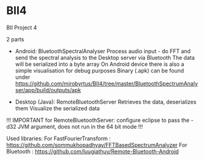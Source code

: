 BII4
====

BII Project 4

2 parts
  + Android: BluetoothSpectralAnalyser
      Process audio input - do FFT and send the spectral analysis to the Desktop server via Bluetooth
      The data will be serialized into a byte array
      On Android device there is also a simple visualisation for debug purposes
      Binary (.apk) can be found under https://github.com/mirobyrtus/BII4/tree/master/BluetoothSpectrumAnalyser/app/build/outputs/apk    

  + Desktop (Java): RemoteBluetoothServer
      Retrieves the data, deserializes them
      Visualize the serialized data

!!! IMPORTANT for RemoteBluetoothServer: configure eclipse to pass the -d32 JVM argument, does not run in the 64 bit mode !!!

Used libraries: 
For FastFourierTransform : https://github.com/sommukhopadhyay/FFTBasedSpectrumAnalyzer
For Bluetooth : https://github.com/luugiathuy/Remote-Bluetooth-Android
